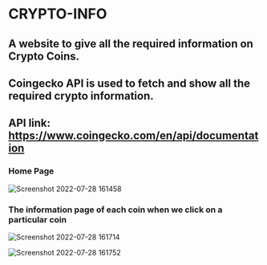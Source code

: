# CRYPTO-INFO

## A website to give all the required information on Crypto Coins.
## Coingecko API is used to fetch and show all the required crypto information.

## API link: https://www.coingecko.com/en/api/documentation

### Home Page

![Screenshot 2022-07-28 161458](https://user-images.githubusercontent.com/62336814/181488177-dd4839fe-2ce1-4e5b-bd71-b46f4e5ae870.png)

### The information page of each coin when we click on a particular coin

![Screenshot 2022-07-28 161714](https://user-images.githubusercontent.com/62336814/181488623-03ee0ccb-a99b-4572-b4f0-4988e8f630c5.png)

![Screenshot 2022-07-28 161752](https://user-images.githubusercontent.com/62336814/181488670-28525fc4-3dc8-4f69-99ee-5fe9ffadab90.png)


